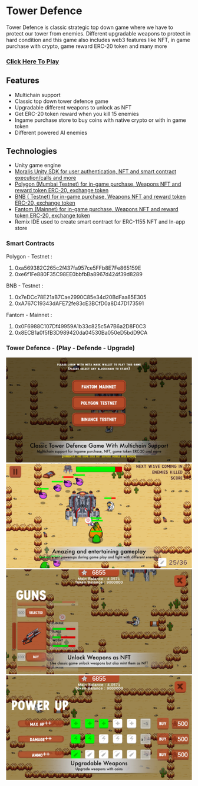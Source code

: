 # Tower Defence
Tower Defence is classic strategic top down game where we have to protect our tower from enemies. Different upgradable weapons to protect in hard condition and this game also includes web3 features like NFT, in game purchase with crypto, game reward ERC-20 token and many more

### [Click Here To Play](https://www)

## Features
- Multichain support
- Classic top down tower defence game
- Upgradable different weapons to unlock as NFT
- Get ERC-20 token reward when you kill 15 enemies
- Ingame purchase store to buy coins with native crypto or with in game token
- Different powered AI enemies


## Technologies
- Unity game engine
- [Moralis Unity SDK for user authentication, NFT and smart contract execution/calls and more](https://github.com/)
- [Polygon (Mumbai Testnet) for in-game purchase, Weapons NFT and reward token ERC-20, exchange token](https://github.com/)
- [BNB ( Testnet) for in-game purchase, Weapons NFT and reward token ERC-20, exchange token](https://github.com/)
- [Fantom (Mainnet) for in-game purchase, Weapons NFT and reward token ERC-20, exchange token](https://github.com/)
- Remix IDE used to create smart contract for ERC-1155 NFT and In-app store

### Smart Contracts
Polygon - Testnet : 
1) 0xa569382C265c2f437fa957ce5FFb8E7Fe865159E
2) 0xe6f1Fe880F35C98EE0bbfbBa8967d424f39d8289

BNB - Testnet : 
1) 0x7eDCc78E21aB7Cae2990C85e34d20BdFaa85E305
2) 0xA767C19343dAFE72fe83cE3BCfD0a8D47D173591

Fantom - Mainnet : 
1) 0x0F6988C107Df49959A1b33c825c5A7B6a2D8F0C3
2) 0x8ECB1a0f5fB3D989420da04530Ba050eD5bdD9CA

### Tower Defence - (Play - Defende - Upgrade)
![Tower Defence](/Images/TowerDefence1.jpg)
![Tower Defence](/Images/TowerDefence2.jpg)
![Tower Defence](/Images/TowerDefence3.jpg)
![Tower Defence](/Images/TowerDefence4.jpg)





